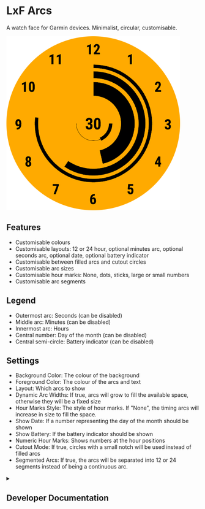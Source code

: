 # LxF Arcs

A watch face for Garmin devices. Minimalist, circular, customisable.

![Splash image](misc/images/1.png)

## Features

- Customisable colours
- Customisable layouts: 12 or 24 hour, optional minutes arc, optional seconds
  arc, optional date, optional battery indicator
- Customisable between filled arcs and cutout circles
- Customisable arc sizes
- Customisable hour marks: None, dots, sticks, large or small numbers
- Customisable arc segments

## Legend

- Outermost arc: Seconds (can be disabled)
- Middle arc: Minutes (can be disabled)
- Innermost arc: Hours
- Central number: Day of the month (can be disabled)
- Central semi-circle: Battery indicator (can be disabled)

## Settings

- Background Color: The colour of the background
- Foreground Color: The colour of the arcs and text
- Layout: Which arcs to show
- Dynamic Arc Widths: If true, arcs will grow to fill the available space,
  otherwise they will be a fixed size
- Hour Marks Style: The style of hour marks. If "None", the timing arcs will
  increase in size to fill the space.
- Show Date: If a number representing the day of the month should be shown
- Show Battery: If the battery indicator should be shown
- Numeric Hour Marks: Shows numbers at the hour positions
- Cutout Mode: If true, circles with a small notch will be used instead of
  filled arcs
- Segmented Arcs: If true, the arcs will be separated into 12 or 24 segments
  instead of being a continuous arc.

<details>
<summary><h2>Developer Documentation</h2></summary>

## Preparing a release

To perform a release:

- Create an entry in [CHANGELOG.md](CHANGELOG.md) under the next version
- Update README.md with features / screenshots
- Update the version number for `AppVersion` in
  [resources/strings.xml](resources/strings.xml).
- Commit with `Version x.x.x`
- Tag that commit as `vx.x.x`

## Taking screenshots

- Screenshots are taken with the Epix Pro (Gen 2) 51mm device
- Simulate time at `2023-01-30 05:35:46`

</details>

